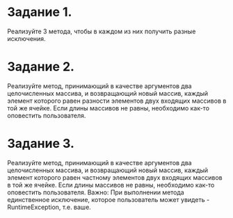# Задание 1. 
Реализуйте 3 метода, чтобы в каждом из них получить разные исключения.

# Задание 2. 
Реализуйте метод, принимающий в качестве аргументов два целочисленных массива,
и возвращающий новый массив, каждый элемент которого равен разности элементов
двух входящих массивов в той же ячейке. Если длины массивов не равны,
необходимо как-то оповестить пользователя.

# Задание 3. 
Реализуйте метод, принимающий в качестве аргументов два целочисленных массива, и возвращающий новый массив,
каждый элемент которого равен частному элементов двух входящих массивов в той же ячейке.
Если длины массивов не равны, необходимо как-то оповестить пользователя.
Важно: При выполнении метода единственное исключение, которое пользователь может увидеть - RuntimeException, т.е. ваше.
